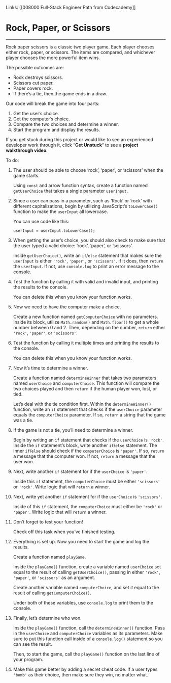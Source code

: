 Links:  [[008000 Full-Stack Engineer Path from Codecademy]]
# Rock, Paper, or Scissors
---
Rock paper scissors is a classic two player game. Each player chooses either rock, paper, or scissors. The items are compared, and whichever player chooses the more powerful item wins.

The possible outcomes are:

-   Rock destroys scissors.
-   Scissors cut paper.
-   Paper covers rock.
-   If there’s a tie, then the game ends in a draw.

Our code will break the game into four parts:

1.  Get the user’s choice.
2.  Get the computer’s choice.
3.  Compare the two choices and determine a winner.
4.  Start the program and display the results.

If you get stuck during this project or would like to see an experienced developer work through it, click “**Get Unstuck**“ to see a **project walkthrough video**.

To do:
1. The user should be able to choose ‘rock’, ‘paper’, or ‘scissors’ when the game starts.
	
	Using `const` and arrow function syntax, create a function named `getUserChoice` that takes a single parameter `userInput`.
2. Since a user can pass in a parameter, such as ‘Rock’ or ‘rock’ with different capitalizations, begin by utilizing JavaScript’s `toLowerCase()` function to make the `userInput` all lowercase.
	
	You can use code like this:

	```
	userInput = userInput.toLowerCase();
	```
3. When getting the user’s choice, you should also check to make sure that the user typed a valid choice: ‘rock’, ‘paper’, or ‘scissors’.
	
	Inside `getUserChoice()`, write an `if`/`else` statement that makes sure the `userInput` is either `'rock'`, `'paper'`, or `'scissors'`. If it does, then `return` the `userInput`. If not, use `console.log` to print an error message to the console.
4. Test the function by calling it with valid and invalid input, and printing the results to the console.
	
	You can delete this when you know your function works.
5. Now we need to have the computer make a choice.
	
	Create a new function named `getComputerChoice` with no parameters. Inside its block, utilize `Math.random()` and `Math.floor()` to get a whole number between 0 and 2. Then, depending on the number, `return` either `'rock'`, `'paper'`, or `'scissors'`.
6. Test the function by calling it multiple times and printing the results to the console.
	
	You can delete this when you know your function works.
7. Now it’s time to determine a winner.
	
	Create a function named `determineWinner` that takes two parameters named `userChoice` and `computerChoice`. This function will compare the two choices played and then `return` if the human player won, lost, or tied.
	
	Let’s deal with the tie condition first. Within the `determineWinner()` function, write an `if` statement that checks if the `userChoice` parameter equals the `computerChoice` parameter. If so, `return` a string that the game was a tie.
8. If the game is not a tie, you’ll need to determine a winner.
	
	Begin by writing an `if` statement that checks if the `userChoice` is `'rock'`. Inside the `if` statement’s block, write another `if`/`else` statement. The inner `if`/`else` should check if the `computerChoice` is `'paper'`. If so, `return` a message that the computer won. If not, `return` a message that the user won.
9. Next, write another `if` statement for if the `userChoice` is `'paper'`.
	
	Inside this `if` statement, the `computerChoice` must be either `'scissors'` or `'rock'`. Write logic that will `return` a winner.
10. Next, write yet another `if` statement for if the `userChoice` is `'scissors'`.
	
	Inside of this `if` statement, the `computerChoice` must either be `'rock'` or `'paper'`. Write logic that will `return` a winner.
11. Don’t forget to test your function!
	
	Check off this task when you’ve finished testing.
12. Everything is set up. Now you need to start the game and log the results.
	
	Create a function named `playGame`.
	
	Inside the `playGame()` function, create a variable named `userChoice` set equal to the result of calling `getUserChoice()`, passing in either `'rock'`, `'paper'`, or `'scissors'` as an argument.
	
	Create another variable named `computerChoice`, and set it equal to the result of calling `getComputerChoice()`.
	
	Under both of these variables, use `console.log` to print them to the console.
13. Finally, let’s determine who won.
	
	Inside the `playGame()` function, call the `determineWinner()` function. Pass in the `userChoice` and `computerChoice` variables as its parameters. Make sure to put this function call inside of a `console.log()` statement so you can see the result.
	
	Then, to start the game, call the `playGame()` function on the last line of your program.
14. Make this game better by adding a secret cheat code. If a user types `'bomb'` as their choice, then make sure they win, no matter what.
